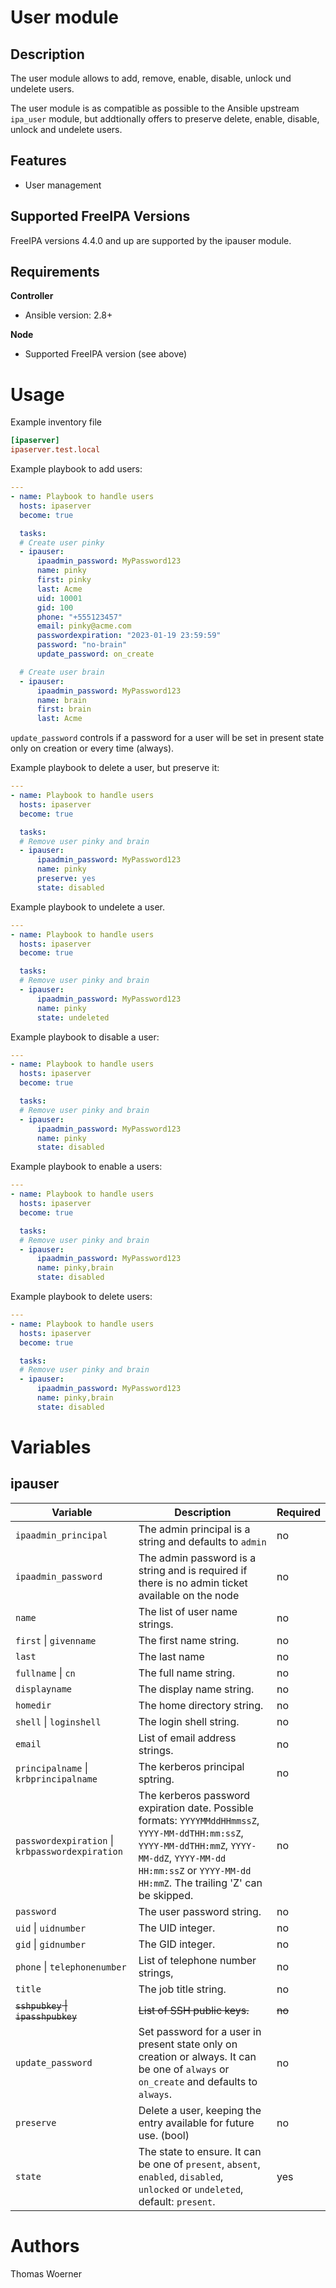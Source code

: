 User module
===========

Description
-----------

The user module allows to add, remove, enable, disable, unlock und undelete users.

The user module is as compatible as possible to the Ansible upstream `ipa_user` module, but addtionally offers to preserve delete, enable, disable, unlock and undelete users.


Features
--------
* User management


Supported FreeIPA Versions
--------------------------

FreeIPA versions 4.4.0 and up are supported by the ipauser module.


Requirements
------------

**Controller**
* Ansible version: 2.8+

**Node**
* Supported FreeIPA version (see above)


Usage
=====

Example inventory file

```ini
[ipaserver]
ipaserver.test.local
```


Example playbook to add users:

```yaml
---
- name: Playbook to handle users
  hosts: ipaserver
  become: true

  tasks:
  # Create user pinky
  - ipauser:
      ipaadmin_password: MyPassword123
      name: pinky
      first: pinky
      last: Acme
      uid: 10001
      gid: 100
      phone: "+555123457"
      email: pinky@acme.com
      passwordexpiration: "2023-01-19 23:59:59"
      password: "no-brain"
      update_password: on_create

  # Create user brain
  - ipauser:
      ipaadmin_password: MyPassword123
      name: brain
      first: brain
      last: Acme
```
`update_password` controls if a password for a user will be set in present state only on creation or every time (always).


Example playbook to delete a user, but preserve it:

```yaml
---
- name: Playbook to handle users
  hosts: ipaserver
  become: true

  tasks:
  # Remove user pinky and brain
  - ipauser:
      ipaadmin_password: MyPassword123
      name: pinky
      preserve: yes
      state: disabled
```


Example playbook to undelete a user.

```yaml
---
- name: Playbook to handle users
  hosts: ipaserver
  become: true

  tasks:
  # Remove user pinky and brain
  - ipauser:
      ipaadmin_password: MyPassword123
      name: pinky
      state: undeleted
```


Example playbook to disable a user:

```yaml
---
- name: Playbook to handle users
  hosts: ipaserver
  become: true

  tasks:
  # Remove user pinky and brain
  - ipauser:
      ipaadmin_password: MyPassword123
      name: pinky
      state: disabled
```


Example playbook to enable a users:

```yaml
---
- name: Playbook to handle users
  hosts: ipaserver
  become: true

  tasks:
  # Remove user pinky and brain
  - ipauser:
      ipaadmin_password: MyPassword123
      name: pinky,brain
      state: disabled
```


Example playbook to delete users:

```yaml
---
- name: Playbook to handle users
  hosts: ipaserver
  become: true

  tasks:
  # Remove user pinky and brain
  - ipauser:
      ipaadmin_password: MyPassword123
      name: pinky,brain
      state: disabled
```


Variables
=========

ipauser
-------

Variable | Description | Required
-------- | ----------- | --------
`ipaadmin_principal` | The admin principal is a string and defaults to `admin` | no
`ipaadmin_password` | The admin password is a string and is required if there is no admin ticket available on the node | no
`name` | The list of user name strings. | no
`first` \| `givenname` | The first name string. | no
`last` | The last name | no
`fullname` \| `cn` | The full name string. | no
`displayname` | The display name string. | no
`homedir` | The home directory string. | no
`shell` \| `loginshell` | The login shell string. | no
`email` | List of email address strings. | no
`principalname` \| `krbprincipalname` | The kerberos principal sptring. | no
`passwordexpiration` \| `krbpasswordexpiration` | The kerberos password expiration date. Possible formats: `YYYYMMddHHmmssZ`, `YYYY-MM-ddTHH:mm:ssZ`, `YYYY-MM-ddTHH:mmZ`, `YYYY-MM-ddZ`, `YYYY-MM-dd HH:mm:ssZ` or `YYYY-MM-dd HH:mmZ`. The trailing 'Z' can be skipped. | no
`password` | The user password string. | no
`uid` \| `uidnumber` | The UID integer. | no
`gid` \| `gidnumber` | The GID integer. | no
`phone` \| `telephonenumber` | List of telephone number strings, | no
`title` | The job title string. | no
~~`sshpubkey` \| `ipasshpubkey`~~ | ~~List of SSH public keys.~~ | ~~no~~
`update_password` | Set password for a user in present state only on creation or always. It can be one of `always` or `on_create` and defaults to `always`. | no
`preserve` | Delete a user, keeping the entry available for future use. (bool)  | no
`state` | The state to ensure. It can be one of `present`, `absent`, `enabled`, `disabled`, `unlocked` or `undeleted`, default: `present`. | yes


Authors
=======

Thomas Woerner

